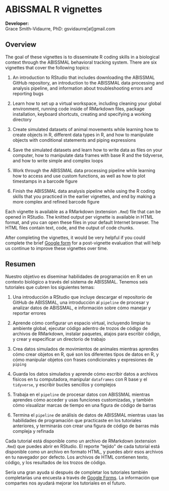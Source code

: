 <h1>ABISSMAL R vignettes</h1>
<b>Developer:</b><br>
Grace Smith-Vidaurre, PhD: <span style="pointer-events:none">gsvidaurre[at]<span style="display:none"></span>gmail.com</span>
<br>

<h2>Overview</h2>

The goal of these vignettes is to disseminate R coding skills in a biological context through the ABISSMAL behavioral tracking system. There are six vignettes that cover the following topics:

1. An introduction to RStudio that includes downloading the ABISSMAL GitHub repository, an introduction to the ABISSMAL data processing and analysis pipeline, and information about troubleshooting errors and reporting bugs

2. Learn how to set up a virtual workspace, including cleaning your global environment, running code inside of RMarkdown files, package installation, keyboard shortcuts, creating and specifying a working directory

3. Create simulated datasets of animal movements while learning how to create objects in R, different data types in R, and how to manipulate objects with conditional statements and piping expressions

4. Save the simulated datasets and learn how to write data as files on your computer, how to manipulate data frames with base R and the tidyverse, and how to write simple and complex loops

5. Work through the ABISSMAL data processing pipeline while learning how to access and use custom functions, as well as how to plot timestamps in a barcode figure

6. Finish the ABISSMAL data analysis pipeline while using the R coding skills that you practiced in the earlier vignettes, and end by making a more complex and refined barcode figure

Each vignette is available as a RMarkdown (extension `.Rmd`) file that can be opened in RStudio. The knitted output per vignette is available in HTML format, and you can open these files in your default Internet browser. The HTML files contain text, code, and the output of code chunks.

After completing the vignettes, it would be very helpful if you could complete the brief [Google form](https://forms.gle/98G8aQV8dDMcZz3T7) for a post-vignette evaluation that will help us continue to improve these vignettes over time.


<h2>Resumen</h2>

Nuestro objetivo es diseminar habilidades de programación en R en un contexto biológico a través del sistema de ABISSMAL. Tenemos seis tutoriales que cubren los siguientes temas:

1. Una introducción a RStudio que incluye descargar el repositorio de GitHub de ABISSMAL, una introducción al `pipeline` de procesar y analizar datos de ABISSMAL, e información sobre cómo manejar y reportar errores 

2. Aprende cómo configurar un espacio virtual, incluyendo limpiar tu ambiente global, ejecutar código adentro de trozos de código de archivos de RMarkdown, instalar paquetes, atajos para escribir código, y crear y especificar un directorio de trabajo

3. Crea datos simulados de movimientos de animales mientras aprendes cómo crear objetos en R, qué son los diferentes tipos de datos en R, y cómo manipular objetos con frases condicionales y expresiones de `piping`

4. Guarda los datos simulados y aprende cómo escribir datos a archivos físicos en tu computadora, manipular `dataframes` con R base y el `tidyverse`, y escribir bucles sencillos y complejos

5. Trabaja en el `pipeline` de procesar datos con ABISSMAL mientras aprendes cómo acceder y usas funciones customizadas, y también cómo visualizar marcas de tiempo en una figura de código de barras

6. Termina el `pipeline` de análisis de datos de ABISSMAL mientras usas las habilidades de programación que practicaste en los tutoriales anteriores, y terminarás con crear una figura de código de barras más compleja y refinada

Cada tutorial está disponible como un archivo de RMarkdown (extension `.Rmd`) que puedes abrir en RStudio. El reporte "tejido" de cada tutorial está disponible como un archivo en formato HTML, y puedes abrir esos archivos en tu navegador por defecto. Los archivos de HTML contienen texto, código, y los resultados de los trozos de código.

Sería una gran ayuda si después de completar los tutoriales también completarías una encuesta a través de [Google Forms](https://forms.gle/CaQXVWDrY5oHg8mCA). La información que compartes nos ayudará mejorar los tutoriales en el futuro.
